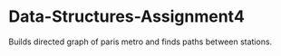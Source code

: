 # Data-Structures-Assignment4

Builds directed graph of paris metro and finds paths between stations.
